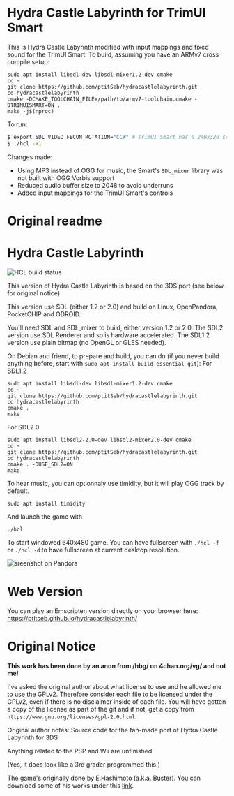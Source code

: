 # Hydra Castle Labyrinth for TrimUI Smart

This is Hydra Castle Labyrinth modified with input mappings and fixed sound for the TrimUI Smart. To build, assuming you have an ARMv7 cross compile setup:

```
sudo apt install libsdl-dev libsdl-mixer1.2-dev cmake
cd ~
git clone https://github.com/ptitSeb/hydracastlelabyrinth.git
cd hydracastlelabyrinth
cmake -DCMAKE_TOOLCHAIN_FILE=/path/to/armv7-toolchain.cmake -DTRIMUISMART=ON .
make -j$(nproc)
```

To run:

```sh
$ export SDL_VIDEO_FBCON_ROTATION="CCW" # TrimUI Smart has a 240x320 screen
$ ./hcl -x1
```

Changes made:

* Using MP3 instead of OGG for music, the Smart's `SDL_mixer` library was not built with OGG Vorbis support
* Reduced audio buffer size to 2048 to avoid underruns
* Added input mappings for the TrimUI Smart's controls 

# Original readme
# Hydra Castle Labyrinth

![HCL build status](https://api.travis-ci.org/ptitSeb/hydracastlelabyrinth.png "HCL build status")

This version of Hydra Castle Labyrinth is based on the 3DS port (see below for original notice)

This version use SDL (either 1.2 or 2.0) and build on Linux, OpenPandora, PocketCHIP and ODROID.

You'll need SDL and SDL_mixer to build, either version 1.2 or 2.0.
The SDL2 version use SDL Renderer and so is hardware accelerated.
The SDL1.2 version use plain bitmap (no OpenGL or GLES needed).

On Debian and friend, to prepare and build, you can do (if you never build anything before, start with `sudo apt install build-essential git`):
For SDL1.2
```
sudo apt install libsdl-dev libsdl-mixer1.2-dev cmake
cd ~
git clone https://github.com/ptitSeb/hydracastlelabyrinth.git
cd hydracastlelabyrinth
cmake .
make
```
For SDL2.0
```
sudo apt install libsdl2-2.0-dev libsdl2-mixer2.0-dev cmake
cd ~
git clone https://github.com/ptitSeb/hydracastlelabyrinth.git
cd hydracastlelabyrinth
cmake . -DUSE_SDL2=ON
make
```

To hear music, you can optionnaly use timidity, but it will play OGG track by default.
```
sudo apt install timidity
```
And launch the game with
```
./hcl
```
To start windowed 640x480 game. You can have fullscreen with `./hcl -f` or `./hcl -d` to have fullscreen at current desktop resolution.

![sreenshot on Pandora](screenshot.png "screenshot on Pandora")

# Web Version

You can play an Emscripten version directly on your browser here: https://ptitseb.github.io/hydracastlelabyrinth/

# Original Notice



**This work has been done by an anon from /hbg/ on 4chan.org/vg/ and not me!**




I've asked the original author about what license to use and he allowed me to use the GPLv2.
Therefore consider each file to be licensed under the GPLv2, even if there is no disclaimer inside of each file.
You will have gotten a copy of the license as part of the git and if not, get a copy from `https://www.gnu.org/licenses/gpl-2.0.html`.

Original author notes:
Source code for the fan-made port of Hydra Castle Labyrinth for 3DS

Anything related to the PSP and Wii are unfinished.

(Yes, it does look like a 3rd grader programmed this.)


The game's originally done by E.Hashimoto (a.k.a. Buster).
You can download some of his works under this [link](http://hp.vector.co.jp/authors/VA025956/).
